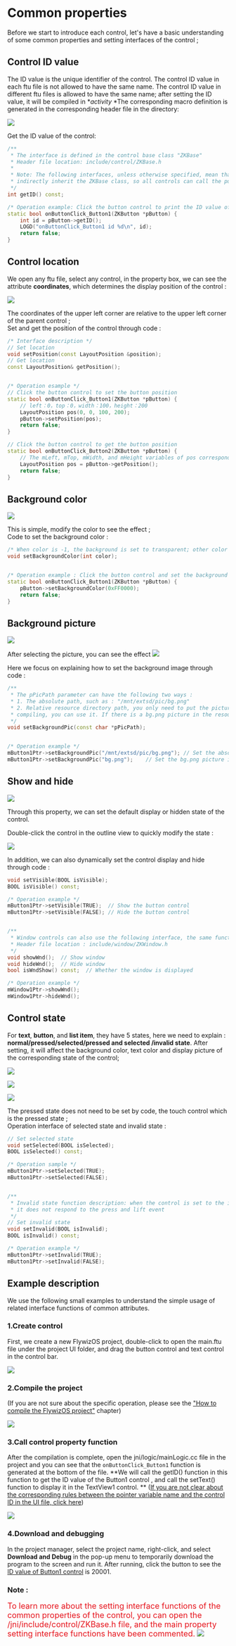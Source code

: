 # Common properties
Before we start to introduce each control, let's have a basic understanding of some common properties and setting interfaces of the control ;

## <span id = "widgetID">Control ID value</span>
The ID value is the unique identifier of the control. The control ID value in each ftu file is not allowed to have the same name. The control ID value in different ftu files is allowed to have the same name; after setting the ID value, it will be compiled in **activity* *The corresponding macro definition is generated in the corresponding header file in the directory:

![](images/ctrl_id_def.png)

Get the ID value of the control:
```c++
/**
 * The interface is defined in the control base class "ZKBase"
 * Header file location: include/control/ZKBase.h
 *
 * Note: The following interfaces, unless otherwise specified, mean that all controls defined in the ZKBase class directly or   
 * indirectly inherit the ZKBase class, so all controls can call the public interface in the ZKBase class
 */
int getID() const;

/* Operation example: Click the button control to print the ID value of the control */
static bool onButtonClick_Button1(ZKButton *pButton) {
    int id = pButton->getID();
    LOGD("onButtonClick_Button1 id %d\n", id);
    return false;
}
```

## Control location
We open any ftu file, select any control, in the property box, we can see the attribute **coordinates**, which determines the display position of the control :

![](images/ctrl_position.png)

The coordinates of the upper left corner are relative to the upper left corner of the parent control ;<br/>
Set and get the position of the control through code :

```c++
/* Interface description */
// Set location
void setPosition(const LayoutPosition &position);
// Get location
const LayoutPosition& getPosition();


/* Operation esample */
// Click the button control to set the button position
static bool onButtonClick_Button1(ZKButton *pButton) {
    // left：0，top：0，width：100，height：200
    LayoutPosition pos(0, 0, 100, 200);
    pButton->setPosition(pos);
    return false;
}

// Click the button control to get the button position
static bool onButtonClick_Button2(ZKButton *pButton) {
    // The mLeft, mTop, mWidth, and mHeight variables of pos correspond to the coordinate values respectively.
    LayoutPosition pos = pButton->getPosition();
    return false;
}
```

## Background color

![](images/ctrl_bgcolor.png)

This is simple, modify the color to see the effect ;<br/>
Code to set the background color :

```c++
/* When color is -1, the background is set to transparent; other color values are 0xRGB, and the color value does not support alpha */
void setBackgroundColor(int color);


/* Operation example : Click the button control and set the background color to red */
static bool onButtonClick_Button1(ZKButton *pButton) {
    pButton->setBackgroundColor(0xFF0000);
    return false;
}
```

## Background picture

![](images/ctrl_bg.png)

After selecting the picture, you can see the effect
![](images/ctrl_background.png)

Here we focus on explaining how to set the background image through code :
```c++
/**
 * The pPicPath parameter can have the following two ways :
 * 1. The absolute path, such as : "/mnt/extsd/pic/bg.png"
 * 2. Relative resource directory path, you only need to put the picture in the resources directory of the project, after 
 * compiling, you can use it. If there is a bg.png picture in the resource directory, just set "bg.png".
 */
void setBackgroundPic(const char *pPicPath);


/* Operation example */
mButton1Ptr->setBackgroundPic("/mnt/extsd/pic/bg.png"); // Set the absolute path
mButton1Ptr->setBackgroundPic("bg.png");    // Set the bg.png picture in the resource directory
```

## Show and hide

![](images/ctrl_visible.png)

Through this property, we can set the default display or hidden state of the control.

Double-click the control in the outline view to quickly modify the state :

![](images/ctrl_visible.gif)

In addition, we can also dynamically set the control display and hide through code :
```c++
void setVisible(BOOL isVisible);
BOOL isVisible() const;

/* Operation example */
mButton1Ptr->setVisible(TRUE);  // Show the button control
mButton1Ptr->setVisible(FALSE); // Hide the button control


/**
 * Window controls can also use the following interface, the same function
 * Header file location : include/window/ZKWindow.h
 */
void showWnd();  // Show window
void hideWnd();  // Hide window
bool isWndShow() const;  // Whether the window is displayed

/* Operation example */
mWindow1Ptr->showWnd();
mWindow1Ptr->hideWnd();
```

## Control state
For **text**, **button**, and **list item**, they have 5 states, here we need to explain : **normal/pressed/selected/pressed and selected /invalid state**. After setting, it will affect the background color, text color and display picture of the corresponding state of the control;

![](images/ctrl_bgcolor_status.png)

![](images/ctrl_textcolor_status.png)

![](images/ctrl_pic_status.png)

The pressed state does not need to be set by code, the touch control which is the pressed state ;<br/>Operation interface of selected state and invalid state :
```c++
// Set selected state
void setSelected(BOOL isSelected);
BOOL isSelected() const;

/* Operation sample */
mButton1Ptr->setSelected(TRUE);
mButton1Ptr->setSelected(FALSE);


/**
 * Invalid state function description: when the control is set to the invalid state, the touch control has no effect, that is, 
 * it does not respond to the press and lift event
 */
// Set invalid state
void setInvalid(BOOL isInvalid);
BOOL isInvalid() const;

/* Operation example */
mButton1Ptr->setInvalid(TRUE);
mButton1Ptr->setInvalid(FALSE);
```

## Example description

We use the following small examples to understand the simple usage of related interface functions of common attributes.

### 1.Create control

First, we create a new FlywizOS project, double-click to open the main.ftu file under the project UI folder, and drag the button control and text control in the control bar.

![](images/ctrl_new_widget.gif)


### 2.Compile the project
(If you are not sure about the specific operation, please see the ["How to compile the FlywizOS project"](how_to_compile_flywizOS.md#how_to_compile_flywizOS) chapter)

![](images/ctrl_compile_project.gif)

### 3.Call control property function
After the compilation is complete, open the jni/logic/mainLogic.cc file in the project and you can see that the `onButtonClick_Button1` function is generated at the bottom of the file.
**We will call the getID() function in this function to get the ID value of the Button1 control , and call the setText() function to display it in the TextView1 control. **
([If you are not clear about the corresponding rules between the pointer variable name and the control ID in the UI file, click here](named_rule.md))

![](images/ctrl_getButton1ID.jpg)

### 4.Download and debugging
In the project manager, select the project name, right-click, and select **Download and Debug** in the pop-up menu to temporarily download the program to the screen and run it. After running, click the button to see the [ID value of Button1 control](#widgetID) is 20001.

### Note :

<font color="#E6161E" size="4">To learn more about the setting interface functions of the common properties of the control, you can open the /jni/include/control/ZKBase.h file, and the main property setting interface functions have been commented.</font>
![](images/ctrl_ZKBase.jpg)